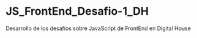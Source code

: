 # JS_FrontEnd_Desafio-1_DH

Desarrollo de los desafíos sobre JavaScript de FrontEnd en Digital House

